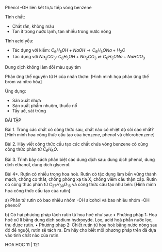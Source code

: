 Phenol
-OH liên kết trực tiếp vòng benzene

Tính chất:
- Chất rắn, không màu
- Tan ít trong nước lạnh, tan nhiều trong nước nóng

Tính acid yếu:
- Tác dụng với kiềm:
$C_6H_5OH + NaOH \rightarrow C_6H_5ONa + H_2O$
- Tác dụng với $Na_2CO_3$:
$C_6H_5OH + Na_2CO_3 \rightleftharpoons C_6H_5ONa + NaHCO_3$

Dung dịch không làm đổi màu quỳ tím

Phản ứng thế nguyên tử H của nhân thơm:
[Hình minh họa phản ứng thế brom và nitro hóa]

Ứng dụng:
- Sản xuất nhựa
- Sản xuất phẩm nhuộm, thuốc nổ
- Tẩy uế, sát trùng

BÀI TẬP

Bài 1. Trong các chất có công thức sau, chất nào có nhiệt độ sôi cao nhất?
[Hình minh họa công thức cấu tạo của benzene, phenol và chlorobenzene]

Bài 2. Hãy viết công thức cấu tạo các chất chứa vòng benzene có cùng công thức phân tử $C_6H_6O$.

Bài 3. Trình bày cách phân biệt các dung dịch sau: dung dịch phenol, dung dịch ethanol, dung dịch glycerol.

Bài 4*. Rutin có nhiều trong hoa hoè. Rutin có tác dụng làm bền vững thành mạch, chống co thắt, chống phóng xạ tia X, chống viêm cầu thận cấp. Rutin có công thức phân tử $C_{27}H_{30}O_{16}$ và công thức cấu tạo như bên:
[Hình minh họa công thức cấu tạo của rutin]

a) Phân tử rutin có bao nhiêu nhóm -OH alcohol và bao nhiêu nhóm -OH phenol?

b) Có hai phương pháp tách rutin từ hoa hoè như sau:
• Phương pháp 1: Hoa hoè xử lí bằng dung dịch sodium hydroxyde. Lọc, acid hoá phần nước lọc, thu được rutin.
• Phương pháp 2: Chiết rutin từ hoa hoè bằng nước nóng sau đó để nguội, rutin sẽ tách ra.
Em hãy cho biết mỗi phương pháp trên đã dựa vào tính chất nào của rutin.

HOA HỌC 11 | 121